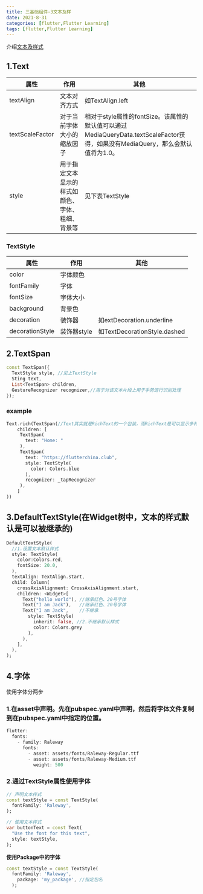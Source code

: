 ```yaml
---
title: 三基础组件-3文本及样
date: 2021-8-31
categories: [flutter,Flutter Learning] 
tags: [flutter,Flutter Learning] 
---
```



介绍[文本及样式](https://book.flutterchina.club/chapter3/text.html)

## 1.Text


属性|作用|其他
---|---|---
textAlign|文本对齐方式|如TextAlign.left
textScaleFactor|对于当前字体大小的缩放因子|相对于style属性的fontSize。该属性的默认值可以通过MediaQueryData.textScaleFactor获得，如果没有MediaQuery，那么会默认值将为1.0。
style|用于指定文本显示的样式如颜色、字体、粗细、背景等|见下表TextStyle


### **TextStyle**
属性|作用|其他
---|---|---
color|字体颜色|
fontFamily|字体|
fontSize|字体大小|
background|背景色|
decoration|装饰器|如extDecoration.underline
decorationStyle|装饰器style|如TextDecorationStyle.dashed

## 2.TextSpan
```dart
const TextSpan({
  TextStyle style, //见上TextStyle
  Sting text,
  List<TextSpan> children,
  GestureRecognizer recognizer,//用于对该文本片段上用于手势进行识别处理
});
```

### example
```dart
Text.rich(TextSpan(//Text其实就是RichText的一个包装，而RichText是可以显示多种样式(富文本)的widget。
    children: [
     TextSpan(
       text: "Home: "
     ),
     TextSpan(
       text: "https://flutterchina.club",
       style: TextStyle(
         color: Colors.blue
       ),  
       recognizer: _tapRecognizer
     ),
    ]
))
```

## 3.DefaultTextStyle(在Widget树中，文本的样式默认是可以被继承的)
```dart
DefaultTextStyle(
  //1.设置文本默认样式  
  style: TextStyle(
    color:Colors.red,
    fontSize: 20.0,
  ),
  textAlign: TextAlign.start,
  child: Column(
    crossAxisAlignment: CrossAxisAlignment.start,
    children: <Widget>[
      Text("hello world"), //继承红色、20号字体
      Text("I am Jack"),   //继承红色、20号字体
      Text("I am Jack",    //不继承
        style: TextStyle(
          inherit: false, //2.不继承默认样式
          color: Colors.grey
        ),
      ),
    ],
  ),
);
```

## 4.字体

使用字体分两步
### 1.在asset中声明。先在pubspec.yaml中声明，然后将字体文件复制到在pubspec.yaml中指定的位置。

```dart
flutter:
  fonts:
    - family: Raleway
      fonts:
        - asset: assets/fonts/Raleway-Regular.ttf
        - asset: assets/fonts/Raleway-Medium.ttf
          weight: 500
```
### 2.通过TextStyle属性使用字体

```dart
// 声明文本样式
const textStyle = const TextStyle(
  fontFamily: 'Raleway',
);

// 使用文本样式
var buttonText = const Text(
  "Use the font for this text",
  style: textStyle,
);
```
**使用Package中的字体**

```dart
const textStyle = const TextStyle(
  fontFamily: 'Raleway',
    package: 'my_package', //指定包名
  );
  ```
